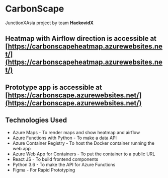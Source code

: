 # CarbonScape
JunctionXAsia project by team **HackovidX**

## Heatmap with Airflow direction is accessible at [https://carbonscapeheatmap.azurewebsites.net/](https://carbonscapeheatmap.azurewebsites.net/)

## Prototype app is accessible at [https://carbonscape.azurewebsites.net/](https://carbonscape.azurewebsites.net/)

## Technologies Used
* Azure Maps - To render maps and show heatmap and airflow
* Azure Functions with Python - To make a data API
* Azure Container Registry - To host the Docker container running the web app
* Azure Web App for Containers - To put the container to a public URL
* React JS - To build frontend components
* Python 3.6 - To make the API for Azure Functions
* Figma - For Rapid Prototyping
